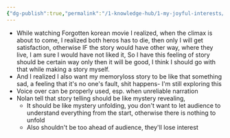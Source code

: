 ```yaml
---
{"dg-publish":true,"permalink":"/1-knowledge-hub/1-my-joyful-interests/film-making/creative-help/story/","noteIcon":""}
---
```


- While watching Forgotten korean movie I realized, when the climax is about to come, I realized both heros has to die, then only I will get satisfaction, otherwise IF the story would have other way, where they live, I am sure I would have not liked it, So I have this feeling of story should be certain way only then it will be good, I think I should go with that while making a story myself.
- And I realized I also want my memoryloss story to be like that something sad, a feeling that it's no one's fault, shit happens- I'm still exploring this
- Voice over can be properly used, esp. when unreliable narration
- Nolan tell that story telling should be like mystery revealing,
    - It should be like mystery unfolding, you don't want to let audience to understand everything from the start, otherwise there is nothing to unfold
    - Also shouldn't be too ahead of audience, they'll lose interest